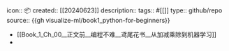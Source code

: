 icon:: 📦
created::  [[20240623]]
description:: 
tags:: #[[]]
type:: github/repo
source:: {{gh visualize-ml/book1_python-for-beginners}}

- [[Book_1_Ch_00__正文前__编程不难__鸢尾花书__从加减乘除到机器学习]]
-